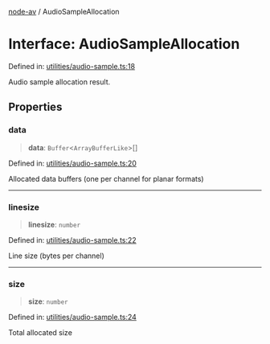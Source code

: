 [node-av](../globals.md) / AudioSampleAllocation

# Interface: AudioSampleAllocation

Defined in: [utilities/audio-sample.ts:18](https://github.com/seydx/av/blob/f8631fc881b394300b1479f511d55cf1c370a87f/src/api/utilities/audio-sample.ts#L18)

Audio sample allocation result.

## Properties

### data

> **data**: `Buffer`\<`ArrayBufferLike`\>[]

Defined in: [utilities/audio-sample.ts:20](https://github.com/seydx/av/blob/f8631fc881b394300b1479f511d55cf1c370a87f/src/api/utilities/audio-sample.ts#L20)

Allocated data buffers (one per channel for planar formats)

***

### linesize

> **linesize**: `number`

Defined in: [utilities/audio-sample.ts:22](https://github.com/seydx/av/blob/f8631fc881b394300b1479f511d55cf1c370a87f/src/api/utilities/audio-sample.ts#L22)

Line size (bytes per channel)

***

### size

> **size**: `number`

Defined in: [utilities/audio-sample.ts:24](https://github.com/seydx/av/blob/f8631fc881b394300b1479f511d55cf1c370a87f/src/api/utilities/audio-sample.ts#L24)

Total allocated size
